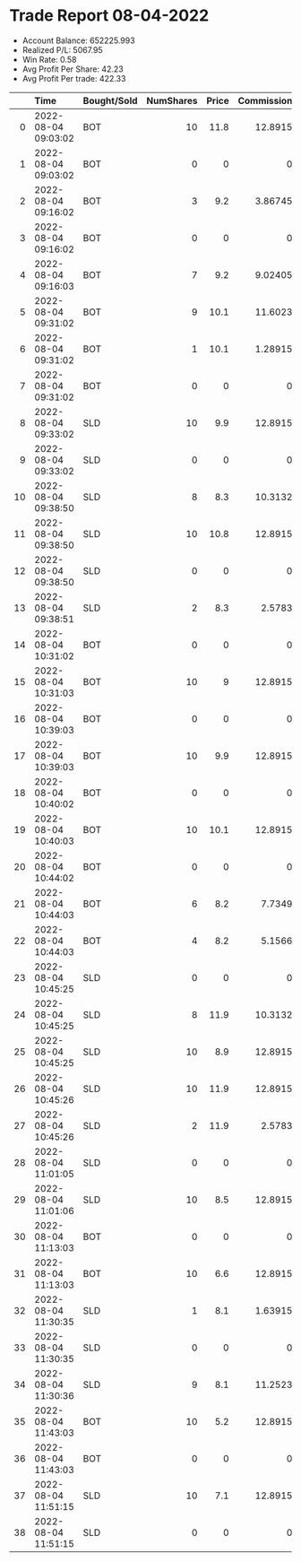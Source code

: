 # Trade Report 08-04-2022
- Account Balance: 652225.993
- Realized P/L: 5067.95
- Win Rate: 0.58
- Avg Profit Per Share: 42.23
- Avg Profit Per trade: 422.33

|    | Time                | Bought/Sold   |   NumShares |   Price |   Commission |   RealizedPL | Name                  |
|---:|:--------------------|:--------------|------------:|--------:|-------------:|-------------:|:----------------------|
|  0 | 2022-08-04 09:03:02 | BOT           |          10 |    11.8 |     12.8915  |        0     | Shares of SPX 4155.0P |
|  1 | 2022-08-04 09:03:02 | BOT           |           0 |     0   |      0       |        0     | Short Shepard 003 DB  |
|  2 | 2022-08-04 09:16:02 | BOT           |           3 |     9.2 |      3.86745 |        0     | Shares of SPX 4150.0P |
|  3 | 2022-08-04 09:16:02 | BOT           |           0 |     0   |      0       |        0     | Short Shepard 003 DB  |
|  4 | 2022-08-04 09:16:03 | BOT           |           7 |     9.2 |      9.02405 |        0     | Shares of SPX 4150.0P |
|  5 | 2022-08-04 09:31:02 | BOT           |           9 |    10.1 |     11.6023  |        0     | Shares of SPX 4155.0P |
|  6 | 2022-08-04 09:31:02 | BOT           |           1 |    10.1 |      1.28915 |        0     | Shares of SPX 4155.0P |
|  7 | 2022-08-04 09:31:02 | BOT           |           0 |     0   |      0       |        0     | Short Shepard 003 DB  |
|  8 | 2022-08-04 09:33:02 | SLD           |          10 |     9.9 |     12.8915  |    -1075.78  | Shares of SPX 4155.0P |
|  9 | 2022-08-04 09:33:02 | SLD           |           0 |     0   |      0       |        0     | Short Shepard 003 DB  |
| 10 | 2022-08-04 09:38:50 | SLD           |           8 |     8.3 |     10.3132  |     -740.626 | Shares of SPX 4150.0P |
| 11 | 2022-08-04 09:38:50 | SLD           |          10 |    10.8 |     12.8915  |     -175.783 | Shares of SPX 4155.0P |
| 12 | 2022-08-04 09:38:50 | SLD           |           0 |     0   |      0       |        0     | Short Shepard 003 DB  |
| 13 | 2022-08-04 09:38:51 | SLD           |           2 |     8.3 |      2.5783  |     -185.157 | Shares of SPX 4150.0P |
| 14 | 2022-08-04 10:31:02 | BOT           |           0 |     0   |      0       |        0     | Short Pointer 001 DB  |
| 15 | 2022-08-04 10:31:03 | BOT           |          10 |     9   |     12.8915  |        0     | Shares of SPX 4155.0P |
| 16 | 2022-08-04 10:39:03 | BOT           |           0 |     0   |      0       |        0     | Short Shepard 003 DB  |
| 17 | 2022-08-04 10:39:03 | BOT           |          10 |     9.9 |     12.8915  |        0     | Shares of SPX 4160.0P |
| 18 | 2022-08-04 10:40:02 | BOT           |           0 |     0   |      0       |        0     | Short Shepard 003 DB  |
| 19 | 2022-08-04 10:40:03 | BOT           |          10 |    10.1 |     12.8915  |        0     | Shares of SPX 4160.0P |
| 20 | 2022-08-04 10:44:02 | BOT           |           0 |     0   |      0       |        0     | Short Shepard 003 DB  |
| 21 | 2022-08-04 10:44:03 | BOT           |           6 |     8.2 |      7.7349  |        0     | Shares of SPX 4155.0P |
| 22 | 2022-08-04 10:44:03 | BOT           |           4 |     8.2 |      5.1566  |        0     | Shares of SPX 4155.0P |
| 23 | 2022-08-04 10:45:25 | SLD           |           0 |     0   |      0       |        0     | Short Shepard 003 DB  |
| 24 | 2022-08-04 10:45:25 | SLD           |           8 |    11.9 |     10.3132  |     1499.37  | Shares of SPX 4160.0P |
| 25 | 2022-08-04 10:45:25 | SLD           |          10 |     8.9 |     12.8915  |      274.217 | Shares of SPX 4155.0P |
| 26 | 2022-08-04 10:45:26 | SLD           |          10 |    11.9 |     12.8915  |     1874.22  | Shares of SPX 4160.0P |
| 27 | 2022-08-04 10:45:26 | SLD           |           2 |    11.9 |      2.5783  |      374.843 | Shares of SPX 4160.0P |
| 28 | 2022-08-04 11:01:05 | SLD           |           0 |     0   |      0       |        0     | Short Pointer 001 DB  |
| 29 | 2022-08-04 11:01:06 | SLD           |          10 |     8.5 |     12.8915  |     -125.783 | Shares of SPX 4155.0P |
| 30 | 2022-08-04 11:13:03 | BOT           |           0 |     0   |      0       |        0     | Long Pointer 001 DB   |
| 31 | 2022-08-04 11:13:03 | BOT           |          10 |     6.6 |     12.8915  |        0     | Shares of SPX 4150.0C |
| 32 | 2022-08-04 11:30:35 | SLD           |           1 |     8.1 |      1.63915 |      147.072 | Shares of SPX 4150.0C |
| 33 | 2022-08-04 11:30:35 | SLD           |           0 |     0   |      0       |        0     | Long Pointer 001 DB   |
| 34 | 2022-08-04 11:30:36 | SLD           |           9 |     8.1 |     11.2523  |     1327.15  | Shares of SPX 4150.0C |
| 35 | 2022-08-04 11:43:03 | BOT           |          10 |     5.2 |     12.8915  |        0     | Shares of SPX 4150.0C |
| 36 | 2022-08-04 11:43:03 | BOT           |           0 |     0   |      0       |        0     | Long Pointer 001 DB   |
| 37 | 2022-08-04 11:51:15 | SLD           |          10 |     7.1 |     12.8915  |     1874.22  | Shares of SPX 4150.0C |
| 38 | 2022-08-04 11:51:15 | SLD           |           0 |     0   |      0       |        0     | Long Pointer 001 DB   |
